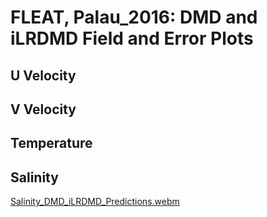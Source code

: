 # **FLEAT, Palau_2016: DMD and iLRDMD Field and Error Plots**
## **U Velocity**

## **V Velocity**

## **Temperature**

## **Salinity**

[Salinity_DMD_iLRDMD_Predictions.webm](https://github.com/vara-95/Palau_2016_/assets/61605177/f84303be-c09a-4bfb-a84e-8702eda40970)

